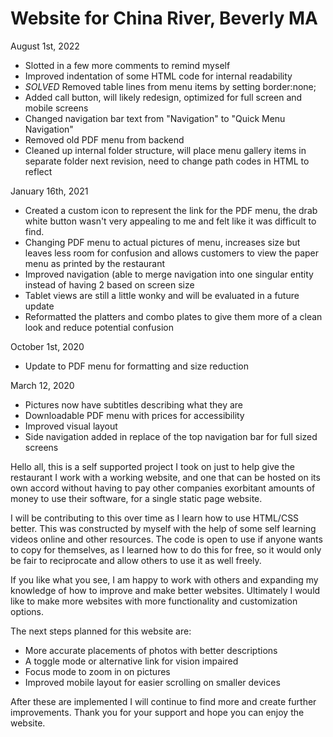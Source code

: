 # Website for China River, Beverly MA

August 1st, 2022
- Slotted in a few more comments to remind myself
- Improved indentation of some HTML code for internal readability
- *SOLVED* Removed table lines from menu items by setting border:none;
- Added call button, will likely redesign, optimized for full screen and mobile screens
- Changed navigation bar text from "Navigation" to "Quick Menu Navigation" 
- Removed old PDF menu from backend
- Cleaned up internal folder structure, will place menu gallery items in separate folder next revision, need to change path codes in HTML to reflect

January 16th, 2021
- Created a custom icon to represent the link for the PDF menu, the drab white button wasn't very appealing to me and felt like it was difficult to find.
- Changing PDF menu to actual pictures of menu, increases size but leaves less room for confusion and allows customers to view the paper menu as printed by the restaurant
- Improved navigation (able to merge navigation into one singular entity instead of having 2 based on screen size
- Tablet views are still a little wonky and will be evaluated in a future update
- Reformatted the platters and combo plates to give them more of a clean look and reduce potential confusion


October 1st, 2020
- Update to PDF menu for formatting and size reduction


March 12, 2020
- Pictures now have subtitles describing what they are
- Downloadable PDF menu with prices for accessibility
- Improved visual layout
- Side navigation added in replace of the top navigation bar for full sized screens

Hello all, this is a self supported project I took on just to help give the restaurant I work with
a working website, and one that can be hosted on its own accord without having to pay other companies
exorbitant amounts of money to use their software, for a single static page website.

I will be contributing to this over time as I learn how to use HTML/CSS better.  This was constructed by myself with 
the help of some self learning videos online and other resources.  The code is open to use if anyone wants to copy 
for themselves, as I learned how to do this for free, so it would only be fair to reciprocate and allow others to 
use it as well freely.  

If you like what you see, I am happy to work with others and expanding my knowledge of how to improve and make better
websites. Ultimately  I would like to make more websites with more functionality and customization options. 

The next steps planned for this website are:
- More accurate placements of photos with better descriptions
- A toggle mode or alternative link for vision impaired
- Focus mode to zoom in on pictures
- Improved mobile layout for easier scrolling on smaller devices

After these are implemented I will continue to find more and create further improvements.  Thank you for
your support and hope you can enjoy the website.
